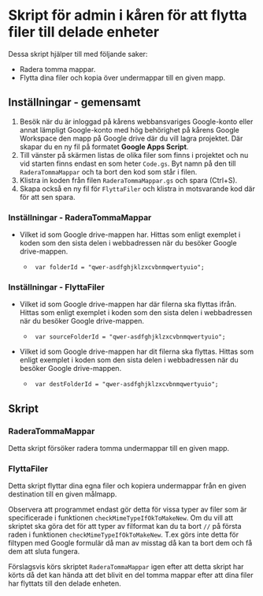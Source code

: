 # Skript för admin i kåren för att flytta filer till delade enheter
Dessa skript hjälper till med följande saker:
- Radera tomma mappar.
- Flytta dina filer och kopia över undermappar till en given mapp.

## Inställningar - gemensamt
1. Besök när du är inloggad på kårens webbansvariges Google-konto eller annat lämpligt Google-konto med hög behörighet på kårens Google Workspace den mapp på Google drive där du vill lagra projektet. Där skapar du en ny fil på formatet **Google Apps Script**.
1. Till vänster på skärmen listas de olika filer som finns i projektet och nu vid starten finns endast en som heter `Code.gs`. Byt namn på den till `RaderaTommaMappar` och ta bort den kod som står i filen.
1. Klistra in koden från filen `RaderaTommaMappar.gs` och spara (Ctrl+S).
1. Skapa också en ny fil för `FlyttaFiler` och klistra in motsvarande kod där för att sen spara.

### Inställningar - RaderaTommaMappar
- Vilket id som Google drive-mappen har. Hittas som enligt exemplet i koden som den sista delen i webbadressen när du besöker Google drive-mappen.
    -  ```
        var folderId = "qwer-asdfghjklzxcvbnmqwertyuio";
        ```
### Inställningar - FlyttaFiler
- Vilket id som Google drive-mappen har där filerna ska flyttas ifrån. Hittas som enligt exemplet i koden som den sista delen i webbadressen när du besöker Google drive-mappen.
    -  ```
        var sourceFolderId = "qwer-asdfghjklzxcvbnmqwertyuio";
        ```
- Vilket id som Google drive-mappen har dit filerna ska flyttas. Hittas som enligt exemplet i koden som den sista delen i webbadressen när du besöker Google drive-mappen.
    -  ```
        var destFolderId = "qwer-asdfghjklzxcvbnmqwertyuio";
        ```

## Skript
### RaderaTommaMappar
Detta skript försöker radera tomma undermappar till en given mapp.

### FlyttaFiler
Detta skript flyttar dina egna filer och kopiera undermappar från en given destination till en given målmapp.

Observera att programmet endast gör detta för vissa typer av filer som är specificerade i funktionen `checkMimeTypeIfOkToMakeNew`. Om du vill att skriptet ska göra det för att typer av filformat kan du ta bort `//` på första raden i funktionen `checkMimeTypeIfOkToMakeNew`.
T.ex görs inte detta för filtypen med Google formulär då man av misstag då kan ta bort dem och få dem att sluta fungera.

Förslagsvis körs skriptet `RaderaTommaMappar` igen efter att detta skript har körts då det kan hända att det blivit en del tomma mappar efter att dina filer har flyttats till den delade enheten.
